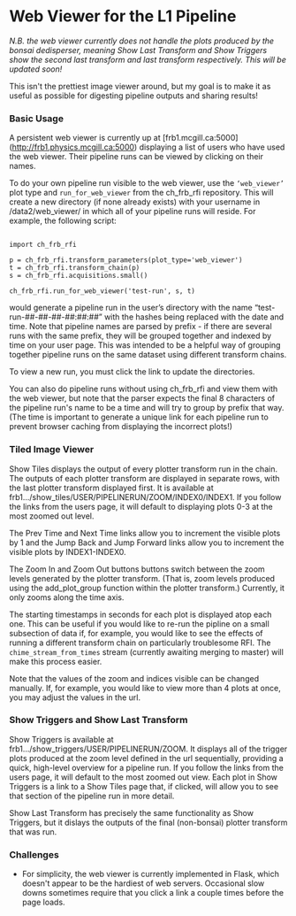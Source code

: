 # Web Viewer for the L1 Pipeline
*N.B. the web viewer currently does not handle the plots produced by the 
bonsai dedisperser, meaning Show Last Transform and Show Triggers show the 
second last transform and last transform respectively. This will be updated soon!*

This isn't the prettiest image viewer around, but my goal is to make it as 
useful as possible for digesting pipeline outputs and sharing results!


### Basic Usage
A persistent web viewer is currently up at [frb1.mcgill.ca:5000]
(http://frb1.physics.mcgill.ca:5000) displaying a list of users who have used the
web viewer. Their pipeline runs can be viewed by clicking on their names.

To do your own pipeline run visible to the web viewer, use the `‘web_viewer’`
plot type and `run_for_web_viewer` from the ch_frb_rfi repository. This will
create a new directory (if none already exists) with your username in
/data2/web_viewer/ in which all of your pipeline runs will reside. For
example, the following script:

<pre><code>
import ch_frb_rfi

p = ch_frb_rfi.transform_parameters(plot_type='web_viewer')
t = ch_frb_rfi.transform_chain(p)
s = ch_frb_rfi.acquisitions.small()

ch_frb_rfi.run_for_web_viewer('test-run', s, t)
</code></pre>

would generate a pipeline run in the user’s directory with the name
“test-run-##-##-##-##:##:##” with the hashes being replaced with the date and
time. Note that pipeline names are parsed by prefix - if there are several runs 
with the same prefix, they will be grouped together and indexed by time on your
user page. This was intended to be a helpful way of grouping together pipeline
runs on the same dataset using different transform chains. 

To view a new run, you must click the link to update the directories.

You can also do pipeline runs without using ch_frb_rfi and view them with the web
viewer, but note that the parser expects the final 8 characters of the pipeline
run's name to be a time and will try to group by prefix that way. (The time is 
important to generate a unique link for each pipeline run to prevent browser 
caching from displaying the incorrect plots!)


### Tiled Image Viewer
Show Tiles displays the output of every plotter transform run in the chain. The 
outputs of each plotter transform are displayed in separate rows, with the last 
plotter transform displayed first. It is available at 
frb1.../show_tiles/USER/PIPELINERUN/ZOOM/INDEX0/INDEX1.
If you follow the links from the users page, it will default to displaying plots 
0-3 at the most zoomed out level. 

The Prev Time and Next Time links allow you to increment the visible plots by 1 
and the Jump Back and Jump Forward links allow you to increment the visible 
plots by INDEX1-INDEX0. 

The Zoom In and Zoom Out buttons buttons switch between the zoom levels 
generated by the plotter transform. (That is, zoom levels produced using the 
add_plot_group function within the plotter transform.) Currently, it only 
zooms along the time axis. 

The starting timestamps in seconds for each plot is displayed atop each one. This 
can be useful if you would like to re-run the pipline on a small subsection of data
if, for example, you would like to see the effects of running a different transform chain on
particularly troublesome RFI. The `chime_stream_from_times` stream (currently awaiting 
merging to master) will make this process easier.

Note that the values of the zoom and indices visible can be changed manually. If, for 
example, you would like to view more than 4 plots at once, you may adjust the values in
the url. 


### Show Triggers and Show Last Transform
Show Triggers is available at frb1.../show_triggers/USER/PIPELINERUN/ZOOM. 
It displays all of the trigger plots produced at the zoom level defined in the url 
sequentially, providing a quick, high-level overview for a pipeline run. If you 
follow the links from the users page, it will default to the most zoomed out view. 
Each plot in Show Triggers is a link to a Show Tiles page that, if clicked, will 
allow you to see that section of the pipeline run in more detail. 

Show Last Transform has precisely the same functionality as Show Triggers, but it dislays the 
outputs of the final (non-bonsai) plotter transform that was run.


### Challenges
- For simplicity, the web viewer is currently implemented in Flask, which doesn't appear
  to be the hardiest of web servers. Occasional slow downs sometimes require that you 
  click a link a couple times before the page loads.
